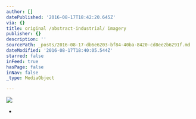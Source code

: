 ```yaml
---
author: []
datePublished: '2016-08-17T18:42:20.645Z'
via: {}
title: original /abstract-industrial/ imagery
publisher: {}
description: ''
sourcePath: _posts/2016-08-17-db6e6203-bf84-40ba-8420-cd8ee2b6291f.md
dateModified: '2016-08-17T18:40:05.544Z'
starred: false
inFeed: true
hasPage: false
inNav: false
_type: MediaObject

---
```

![](https://the-grid-user-content.s3-us-west-2.amazonaws.com/4ef75018-f2e6-4f5c-93eb-a2f0b1c53984.jpg)

*